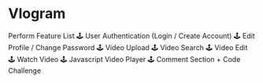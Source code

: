 # Vlogram

Perform Feature List
    🕹 User Authentication (Login / Create Account)
    🕹 Edit Profile / Change Password
    🕹 Video Upload
    🕹 Video Search
    🕹 Video Edit
    🕹 Watch Video
    🕹 Javascript Video Player
    🕹 Comment Section + Code Challenge